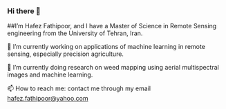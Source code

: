 ### Hi there 👋
##I’m Hafez Fathipoor, and I have a Master of Science in Remote Sensing engineering from the University of Tehran, Iran.

🔭 I’m currently working on applications of machine learning in remote sensing, especially precision agriculture.

🌱 I’m currently doing research on weed mapping using aerial multispectral images and machine learning.

📫 How to reach me: contact me through my email hafez.fathipoor@yahoo.com
